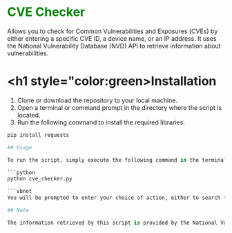 # <h1 style="color:green;">CVE Checker</h1>

Allows you to check for Common Vulnerabilities and Exposures (CVEs) by either entering a specific CVE ID, a device name, or an IP address. It uses the National Vulnerability Database (NVD) API to retrieve information about vulnerabilities.


# <h1 style="color:green>Installation</h1>
1. Clone or download the repository to your local machine.
2. Open a terminal or command prompt in the directory where the script is located.
3. Run the following command to install the required libraries:

```python
pip install requests

## Usage

To run the script, simply execute the following command in the terminal or command prompt:

```python
python cve_checker.py

```vbnet
You will be prompted to enter your choice of action, either to search for a CVE by ID, device name, or IP address. Enter your choice and follow the prompts to retrieve information about the relevant vulnerabilities.

## Note

The information retrieved by this script is provided by the National Vulnerability Database (NVD), which is maintained by the National Institute of Standards and Technology (NIST). The accuracy and availability of the information is subject to change, and the script is provided as-is without warranty of any kind.





